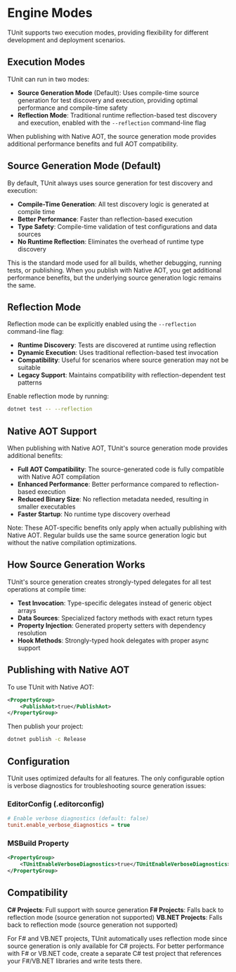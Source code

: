# Engine Modes

TUnit supports two execution modes, providing flexibility for different development and deployment scenarios.

## Execution Modes

TUnit can run in two modes:

- **Source Generation Mode** (Default): Uses compile-time source generation for test discovery and execution, providing optimal performance and compile-time safety
- **Reflection Mode**: Traditional runtime reflection-based test discovery and execution, enabled with the `--reflection` command-line flag

When publishing with Native AOT, the source generation mode provides additional performance benefits and full AOT compatibility.

## Source Generation Mode (Default)

By default, TUnit always uses source generation for test discovery and execution:

- **Compile-Time Generation**: All test discovery logic is generated at compile time
- **Better Performance**: Faster than reflection-based execution
- **Type Safety**: Compile-time validation of test configurations and data sources
- **No Runtime Reflection**: Eliminates the overhead of runtime type discovery

This is the standard mode used for all builds, whether debugging, running tests, or publishing. When you publish with Native AOT, you get additional performance benefits, but the underlying source generation logic remains the same.

## Reflection Mode

Reflection mode can be explicitly enabled using the `--reflection` command-line flag:

- **Runtime Discovery**: Tests are discovered at runtime using reflection
- **Dynamic Execution**: Uses traditional reflection-based test invocation
- **Compatibility**: Useful for scenarios where source generation may not be suitable
- **Legacy Support**: Maintains compatibility with reflection-dependent test patterns

Enable reflection mode by running:
```bash
dotnet test -- --reflection
```

## Native AOT Support

When publishing with Native AOT, TUnit's source generation mode provides additional benefits:

- **Full AOT Compatibility**: The source-generated code is fully compatible with Native AOT compilation
- **Enhanced Performance**: Better performance compared to reflection-based execution
- **Reduced Binary Size**: No reflection metadata needed, resulting in smaller executables
- **Faster Startup**: No runtime type discovery overhead

Note: These AOT-specific benefits only apply when actually publishing with Native AOT. Regular builds use the same source generation logic but without the native compilation optimizations.

## How Source Generation Works

TUnit's source generation creates strongly-typed delegates for all test operations at compile time:

- **Test Invocation**: Type-specific delegates instead of generic object arrays
- **Data Sources**: Specialized factory methods with exact return types
- **Property Injection**: Generated property setters with dependency resolution
- **Hook Methods**: Strongly-typed hook delegates with proper async support

## Publishing with Native AOT

To use TUnit with Native AOT:

```xml
<PropertyGroup>
    <PublishAot>true</PublishAot>
</PropertyGroup>
```

Then publish your project:
```bash
dotnet publish -c Release
```

## Configuration

TUnit uses optimized defaults for all features. The only configurable option is verbose diagnostics for troubleshooting source generation issues:

### EditorConfig (.editorconfig)
```ini
# Enable verbose diagnostics (default: false)
tunit.enable_verbose_diagnostics = true
```

### MSBuild Property
```xml
<PropertyGroup>
    <TUnitEnableVerboseDiagnostics>true</TUnitEnableVerboseDiagnostics>
</PropertyGroup>
```

## Compatibility

**C# Projects**: Full support with source generation
**F# Projects**: Falls back to reflection mode (source generation not supported)
**VB.NET Projects**: Falls back to reflection mode (source generation not supported)

For F# and VB.NET projects, TUnit automatically uses reflection mode since source generation is only available for C# projects. For better performance with F# or VB.NET code, create a separate C# test project that references your F#/VB.NET libraries and write tests there.
